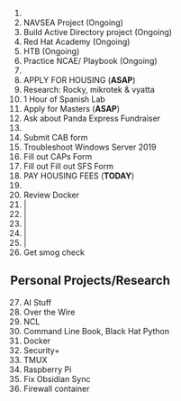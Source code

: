 1. 
2. NAVSEA Project (Ongoing)
3.  Build Active Directory project (Ongoing)
4.  Red Hat Academy (Ongoing)
5.  HTB (Ongoing)
6. Practice NCAE/ Playbook (Ongoing)
7. 
8. APPLY FOR HOUSING (**ASAP**)
9.  Research: Rocky, mikrotek & vyatta
10.  1 Hour of Spanish Lab 
11.  Apply for Masters (**ASAP**)
12. Ask about Panda Express Fundraiser 
13. 
14. Submit CAB form
15. Troubleshoot Windows Server 2019
16. Fill out CAPs Form
17. Fill out Fill out SFS Form
18. PAY HOUSING FEES (**TODAY**)
19. 
20. Review Docker
21. |
22. |
23. |
24. |
25. |
26.  Get smog check

## Personal Projects/Research
27.  AI Stuff
28. Over the Wire
29. NCL
30. Command Line Book, Black Hat Python
31. Docker
32. Security+ 
33. TMUX
34. Raspberry Pi
35. Fix Obsidian Sync
36. Firewall container



